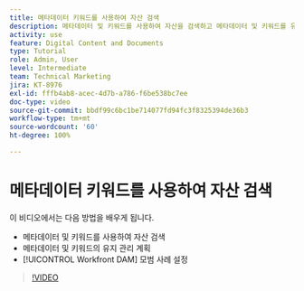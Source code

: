```yaml
---
title: 메타데이터 키워드를 사용하여 자산 검색
description: 메타데이터 및 키워드를 사용하여 자산을 검색하고 메타데이터 및 키워드를 유지 관리하고 [!UICONTROL Workfront DAM] 모범 사례를 설정하는 방법을 알아봅니다.
activity: use
feature: Digital Content and Documents
type: Tutorial
role: Admin, User
level: Intermediate
team: Technical Marketing
jira: KT-8976
exl-id: fffb4ab8-acec-4d7b-a786-f6be538bc7ee
doc-type: video
source-git-commit: bbdf99c6bc1be714077fd94fc3f8325394de36b3
workflow-type: tm+mt
source-wordcount: '60'
ht-degree: 100%

---
```


# 메타데이터 키워드를 사용하여 자산 검색

이 비디오에서는 다음 방법을 배우게 됩니다.

* 메타데이터 및 키워드를 사용하여 자산 검색
* 메타데이터 및 키워드의 유지 관리 계획
* [!UICONTROL Workfront DAM] 모범 사례 설정

>[!VIDEO](https://video.tv.adobe.com/v/335239/?quality=12&learn=on&enablevpops=1)
